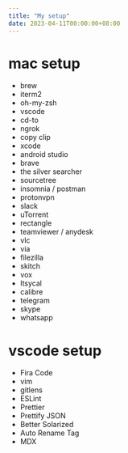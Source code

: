 ```yaml
---
title: "My setup"
date: 2023-04-11T00:00:00+08:00
---
```


# mac setup

- brew
- iterm2
- oh-my-zsh
- vscode
- cd-to
- ngrok
- copy clip 
- xcode
- android studio
- brave
- the silver searcher
- sourcetree
- insomnia / postman
- protonvpn
- slack
- uTorrent
- rectangle
- teamviewer / anydesk
- vlc
- via
- filezilla
- skitch
- vox
- ltsycal
- calibre
- telegram
- skype
- whatsapp

# vscode setup

- Fira Code
- vim
- gitlens
- ESLint
- Prettier
- Prettify JSON
- Better Solarized
- Auto Rename Tag
- MDX


